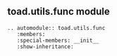 ## toad.utils.func module

```eval_rst
.. automodule:: toad.utils.func
   :members:
   :special-members: __init__
   :show-inheritance:
```
